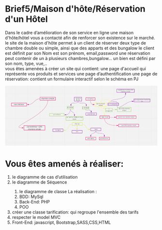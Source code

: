 # Brief5/Maison d'hôte/Réservation d'un Hôtel  

Dans le cadre d’amélioration de son service en ligne une maison d'hôte/hôtel vous a contacté afin de renforcer son existence sur le marché. 
le  site de la maison d'hôte permet à un client de réserver deux type de chambre double ou simple, ainsi que des apparts et des bungalow
le client est définit par son Nom est son prénom, email,password
une réservation peut contenir de un à plusieurs chambres,bungalow…
un bien est défini par son nom, type, vue,..<br>
vous êtes amenées à créer un site qui contient:
une page d'accueil qui représente vos produits et services
une page d’authentification
une page de réservation: contient un formulaire interactif selon le schéma en PJ

<img src="conception.PNG">

# Vous êtes amenés à réaliser:
<ol>
  <li>le diagramme de cas d’utilisation</li>
  <li>le diagramme de Séquence</li>
  <ol><li>le diagramme de classe La réalisation :</li>
    <li>BDD: MySql</li>
    <li>Back-End: PHP</li>
    <li>POO</li>
  </ol>
  <li>créer une classe tarification: qui regroupe l'ensemble des tarifs</li>
  <li>respecter le model MVC</li>
  <li>Front-End: javascript, Bootstrap,SASS,CSS,HTML</li>
  </ol>
